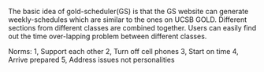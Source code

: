 The basic idea of gold-scheduler(GS) is that the GS website can generate weekly-schedules which are similar to the ones on UCSB GOLD. Different sections from different classes are combined together. Users can easily find out the time over-lapping problem between different classes.

Norms:
  1, Support each other 
  2, Turn off cell phones 
  3, Start on time 
  4, Arrive prepared
  5, Address issues not personalities 
